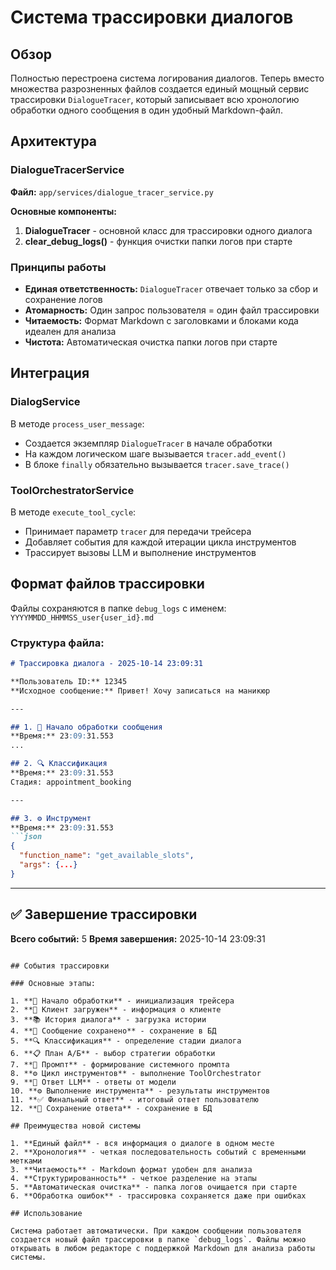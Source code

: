 # Система трассировки диалогов

## Обзор

Полностью перестроена система логирования диалогов. Теперь вместо множества разрозненных файлов создается единый мощный сервис трассировки `DialogueTracer`, который записывает всю хронологию обработки одного сообщения в один удобный Markdown-файл.

## Архитектура

### DialogueTracerService

**Файл:** `app/services/dialogue_tracer_service.py`

**Основные компоненты:**

1. **DialogueTracer** - основной класс для трассировки одного диалога
2. **clear_debug_logs()** - функция очистки папки логов при старте

### Принципы работы

- **Единая ответственность:** `DialogueTracer` отвечает только за сбор и сохранение логов
- **Атомарность:** Один запрос пользователя = один файл трассировки
- **Читаемость:** Формат Markdown с заголовками и блоками кода идеален для анализа
- **Чистота:** Автоматическая очистка папки логов при старте

## Интеграция

### DialogService

В методе `process_user_message`:
- Создается экземпляр `DialogueTracer` в начале обработки
- На каждом логическом шаге вызывается `tracer.add_event()`
- В блоке `finally` обязательно вызывается `tracer.save_trace()`

### ToolOrchestratorService

В методе `execute_tool_cycle`:
- Принимает параметр `tracer` для передачи трейсера
- Добавляет события для каждой итерации цикла инструментов
- Трассирует вызовы LLM и выполнение инструментов

## Формат файлов трассировки

Файлы сохраняются в папке `debug_logs` с именем:
`YYYYMMDD_HHMMSS_user{user_id}.md`

### Структура файла:

```markdown
# Трассировка диалога - 2025-10-14 23:09:31

**Пользователь ID:** 12345
**Исходное сообщение:** Привет! Хочу записаться на маникюр

---

## 1. 🚀 Начало обработки сообщения
**Время:** 23:09:31.553
...

## 2. 🔍 Классификация
**Время:** 23:09:31.553
Стадия: appointment_booking

---

## 3. ⚙️ Инструмент
**Время:** 23:09:31.553
```json
{
  "function_name": "get_available_slots",
  "args": {...}
}
```

---

## ✅ Завершение трассировки
**Всего событий:** 5
**Время завершения:** 2025-10-14 23:09:31
```

## События трассировки

### Основные этапы:

1. **🚀 Начало обработки** - инициализация трейсера
2. **👤 Клиент загружен** - информация о клиенте
3. **📚 История диалога** - загрузка истории
4. **💾 Сообщение сохранено** - сохранение в БД
5. **🔍 Классификация** - определение стадии диалога
6. **📋 План А/Б** - выбор стратегии обработки
7. **📝 Промпт** - формирование системного промпта
8. **⚙️ Цикл инструментов** - выполнение ToolOrchestrator
9. **🤖 Ответ LLM** - ответы от модели
10. **⚙️ Выполнение инструмента** - результаты инструментов
11. **✅ Финальный ответ** - итоговый ответ пользователю
12. **💾 Сохранение ответа** - сохранение в БД

## Преимущества новой системы

1. **Единый файл** - вся информация о диалоге в одном месте
2. **Хронология** - четкая последовательность событий с временными метками
3. **Читаемость** - Markdown формат удобен для анализа
4. **Структурированность** - четкое разделение на этапы
5. **Автоматическая очистка** - папка логов очищается при старте
6. **Обработка ошибок** - трассировка сохраняется даже при ошибках

## Использование

Система работает автоматически. При каждом сообщении пользователя создается новый файл трассировки в папке `debug_logs`. Файлы можно открывать в любом редакторе с поддержкой Markdown для анализа работы системы.
